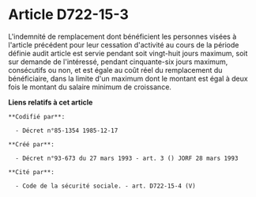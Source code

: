 # Article D722-15-3

L'indemnité de remplacement dont bénéficient les personnes visées à l'article précédent pour leur cessation d'activité au
cours de la période définie audit article est servie pendant soit vingt-huit jours maximum, soit sur demande de l'intéressé,
pendant cinquante-six jours maximum, consécutifs ou non, et est égale au coût réel du remplacement du bénéficiaire, dans la
limite d'un maximum dont le montant est égal à deux fois le montant du salaire minimum de croissance.

**Liens relatifs à cet article**

	**Codifié par**:

	  - Décret n°85-1354 1985-12-17

	**Créé par**:

	  - Décret n°93-673 du 27 mars 1993 - art. 3 () JORF 28 mars 1993

	**Cité par**:

	  - Code de la sécurité sociale. - art. D722-15-4 (V)
